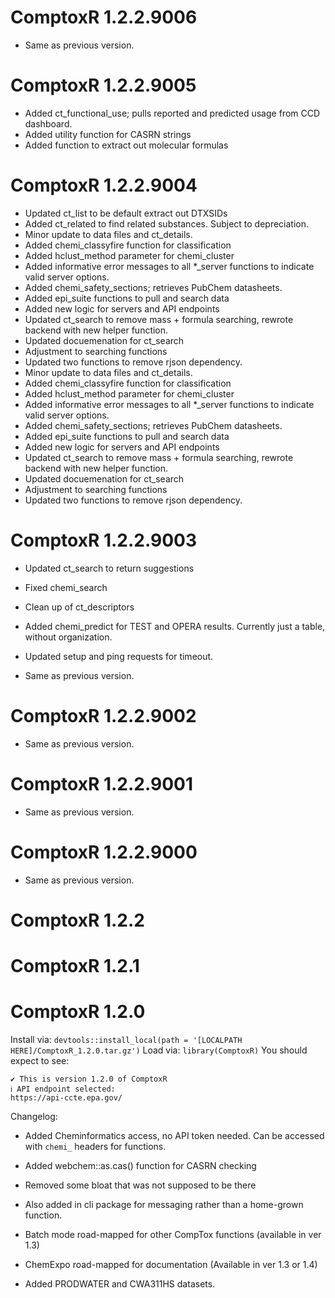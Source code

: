 <!-- NEWS.md is maintained by https://cynkra.github.io/fledge, do not edit -->

# ComptoxR 1.2.2.9006

- Same as previous version.


# ComptoxR 1.2.2.9005

- Added ct_functional_use; pulls reported and predicted usage from CCD dashboard.
- Added utility function for CASRN strings
- Added function to extract out molecular formulas


# ComptoxR 1.2.2.9004

- Updated ct_list to be default extract out DTXSIDs
- Added ct_related to find related substances. Subject to depreciation.
- Minor update to data files and ct_details.
- Added chemi_classyfire function for classification
- Added hclust_method parameter for chemi_cluster
- Added informative error messages to all *_server functions to indicate valid server options.
- Added chemi_safety_sections; retrieves PubChem datasheets.
- Added epi_suite functions to pull and search data
- Added new logic for servers and API endpoints
- Updated ct_search to remove mass + formula searching, rewrote backend with new helper function.
- Updated docuemenation for ct_search
- Adjustment to searching functions
- Updated two functions to remove rjson dependency.
- Minor update to data files and ct_details.
- Added chemi_classyfire function for classification
- Added hclust_method parameter for chemi_cluster
- Added informative error messages to all *_server functions to indicate valid server options.
- Added chemi_safety_sections; retrieves PubChem datasheets.
- Added epi_suite functions to pull and search data
- Added new logic for servers and API endpoints
- Updated ct_search to remove mass + formula searching, rewrote backend with new helper function.
- Updated docuemenation for ct_search
- Adjustment to searching functions
- Updated two functions to remove rjson dependency.


# ComptoxR 1.2.2.9003

- Updated ct_search to return suggestions
- Fixed chemi_search
- Clean up of ct_descriptors
- Added chemi_predict for TEST and OPERA results. Currently just a table, without organization.
- Updated setup and ping requests for timeout.


- Same as previous version.


# ComptoxR 1.2.2.9002

- Same as previous version.


# ComptoxR 1.2.2.9001

- Same as previous version.


# ComptoxR 1.2.2.9000

- Same as previous version.


# ComptoxR 1.2.2

# ComptoxR 1.2.1

# ComptoxR 1.2.0

Install via:
`devtools::install_local(path = '[LOCALPATH HERE]/ComptoxR_1.2.0.tar.gz')`
Load via: `library(ComptoxR)` You should expect to see:

```         
✔ This is version 1.2.0 of ComptoxR
ℹ API endpoint selected:
https://api-ccte.epa.gov/
```

Changelog:

-   Added Cheminformatics access, no API token needed. Can be accessed
    with `chemi_` headers for functions.
    
-   Added webchem::as.cas() function for CASRN checking

-   Removed some bloat that was not supposed to be there

-    Also added in cli package for messaging rather than a home-grown
    function.

-   Batch mode road-mapped for other CompTox functions (available in ver
    1.3)

-   ChemExpo road-mapped for documentation (Available in ver 1.3 or 1.4)

-   Added PRODWATER and CWA311HS datasets.
